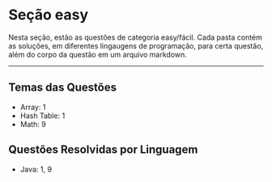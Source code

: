 # Seção easy

Nesta seção, estão as questões de categoria easy/fácil. Cada pasta contém as soluções, em diferentes lingaugens de programação, para certa questão, além do corpo da questão em um arquivo markdown.

---

## Temas das Questões

* Array: 1
* Hash Table: 1
* Math: 9

## Questões Resolvidas por Linguagem

* Java: 1, 9
